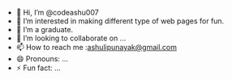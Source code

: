 - 👋 Hi, I’m @codeashu007
- 👀 I’m interested in making different type of web pages for fun.
- 🌱 I’m a graduate.
- 💞️ I’m looking to collaborate on ...
- 📫 How to reach me :ashulipunayak@gmail.com
- 😄 Pronouns: ...
- ⚡ Fun fact: ...

<!---
codeashu007/codeashu007 is a ✨ special ✨ repository because its `README.md` (this file) appears on your GitHub profile.
You can click the Preview link to take a look at your changes.
--->
